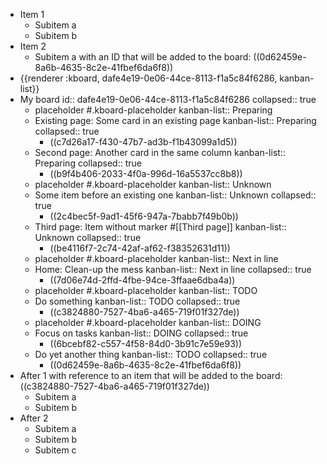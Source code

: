 - Item 1
  - Subitem a
  - Subitem b
- Item 2
  - Subitem a with an ID that will be added to the board: ((0d62459e-8a6b-4635-8c2e-41fbef6da6f8))
- {{renderer :kboard, dafe4e19-0e06-44ce-8113-f1a5c84f6286, kanban-list}}
- My board
  id:: dafe4e19-0e06-44ce-8113-f1a5c84f6286
  collapsed:: true
  - placeholder #.kboard-placeholder
    kanban-list:: Preparing
  - Existing page: Some card in an existing page
    kanban-list:: Preparing
    collapsed:: true
    - ((c7d26a17-f430-47b7-ad3b-f1b43099a1d5))
  - Second page: Another card in the same column
    kanban-list:: Preparing
    collapsed:: true
    - ((b9f4b406-2033-4f0a-996d-16a5537cc8b8))
  - placeholder #.kboard-placeholder
    kanban-list:: Unknown
  - Some item before an existing one
    kanban-list:: Unknown
    collapsed:: true
    - ((2c4bec5f-9ad1-45f6-947a-7babb7f49b0b))
  - Third page: Item without marker #[[Third page]]
    kanban-list:: Unknown
    collapsed:: true
    - ((be4116f7-2c74-42af-af62-f38352631d11))
  - placeholder #.kboard-placeholder
    kanban-list:: Next in line
  - Home: Clean-up the mess
    kanban-list:: Next in line
    collapsed:: true
    - ((7d06e74d-2ffd-4fbe-94ce-3ffaae6dba4a))
  - placeholder #.kboard-placeholder
    kanban-list:: TODO
  - Do something
    kanban-list:: TODO
    collapsed:: true
    - ((c3824880-7527-4ba6-a465-719f01f327de))
  - placeholder #.kboard-placeholder
    kanban-list:: DOING
  - Focus on tasks
    kanban-list:: DOING
    collapsed:: true
    - ((6bcebf82-c557-4f58-84d0-3b91c7e59e93))
  - Do yet another thing
    kanban-list:: TODO
    collapsed:: true
    - ((0d62459e-8a6b-4635-8c2e-41fbef6da6f8))
- After 1 with reference to an item that will be added to the board: ((c3824880-7527-4ba6-a465-719f01f327de))
  - Subitem a
  - Subitem b
- After 2
  - Subitem a
  - Subitem b
  - Subitem c
